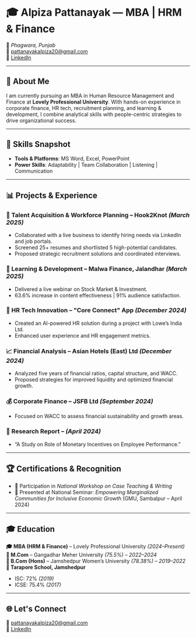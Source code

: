 # 🎓 Alpiza Pattanayak — MBA | HRM & Finance

📍 *Phagwara, Punjab*  
📧 [pattanayakalpiza20@gmail.com](mailto:pattanayakalpiza20@gmail.com)  
🔗 [LinkedIn](https://linkedin.com/in/alpiza-pattanayak)

---

## 🌟 About Me

I am currently pursuing an MBA in Human Resource Management and Finance at **Lovely Professional University**. With hands-on experience in corporate finance, HR tech, recruitment planning, and learning & development, I combine analytical skills with people-centric strategies to drive organizational success.

---

## 💼 Skills Snapshot

- **Tools & Platforms**: MS Word, Excel, PowerPoint  
- **Power Skills**: Adaptability | Team Collaboration | Listening | Communication

---

## 📊 Projects & Experience

### 🚀 Talent Acquisition & Workforce Planning – Hook2Knot *(March 2025)*
- Collaborated with a live business to identify hiring needs via LinkedIn and job portals.
- Screened 25+ resumes and shortlisted 5 high-potential candidates.
- Proposed strategic recruitment solutions and coordinated interviews.

### 🧠 Learning & Development – Malwa Finance, Jalandhar *(March 2025)*
- Delivered a live webinar on Stock Market & Investment.
- 63.6% increase in content effectiveness | 91% audience satisfaction.

### 🤖 HR Tech Innovation – "Core Connect" App *(December 2024)*
- Created an AI-powered HR solution during a project with Lowe’s India Ltd.
- Enhanced user experience and HR engagement metrics.

### 📈 Financial Analysis – Asian Hotels (East) Ltd *(December 2024)*
- Analyzed five years of financial ratios, capital structure, and WACC.
- Proposed strategies for improved liquidity and optimized financial growth.

### 💰 Corporate Finance – JSFB Ltd *(September 2024)*
- Focused on WACC to assess financial sustainability and growth areas.

### 📝 Research Report – *(April 2024)*
- “A Study on Role of Monetary Incentives on Employee Performance.”

---

## 🏆 Certifications & Recognition

- 📄 Participation in *National Workshop on Case Teaching & Writing*
- 🧾 Presented at National Seminar: *Empowering Marginalized Communities for Inclusive Economic Growth* (GMU, Sambalpur – April 2024)

---

## 🎓 Education

**🎓 MBA (HRM & Finance)** – Lovely Professional University *(2024–Present)*  
**📘 M.Com** – Gangadhar Meher University *(75.5%) – 2022–2024*  
**📙 B.Com (Hons)** – Jamshedpur Women’s University *(78.38%) – 2019–2022*  
**🏫 Tarapore School, Jamshedpur**  
- ISC: 72% *(2019)*  
- ICSE: 75.4% *(2017)*

---

## 🌐 Let's Connect

📧 [pattanayakalpiza20@gmail.com](mailto:pattanayakalpiza20@gmail.com)  
🔗 [LinkedIn](https://linkedin.com/in/alpiza-pattanayak)
